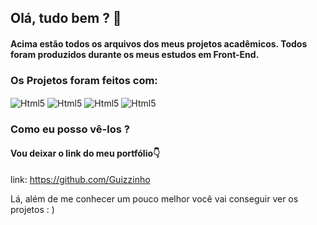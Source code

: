 ## Olá, tudo bem ? 👋 

#### Acima estão todos os arquivos dos meus projetos acadêmicos. Todos foram produzidos durante os meus estudos em Front-End.

### Os Projetos foram feitos com: 

<div style="display: inline_block">
    <img align="center" alt="Html5" src="https://img.shields.io/badge/HTML5-E34F26?style=for-the-badge&logo=html5&logoColor=white"/>  
    <img align="center" alt="Html5" src="https://img.shields.io/badge/CSS3-1572B6?style=for-the-badge&logo=css3&logoColor=white"/> 
    <img align="center" alt="Html5" src="https://img.shields.io/badge/JavaScript-323330?style=for-the-badge&logo=javascript&logoColor=F7DF1E"/> 
    <img align="center" alt="Html5" src="https://img.shields.io/badge/jQuery-0769AD?style=for-the-badge&logo=jquery&logoColor=white"/> 
</div>


### Como eu posso vê-los ?

#### Vou deixar o link do meu portfólio👇

link: https://github.com/Guizzinho

Lá, além de me conhecer um pouco melhor você vai conseguir ver os projetos  : ) 




